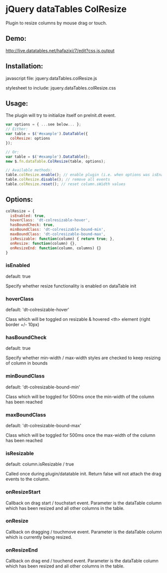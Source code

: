 # jQuery dataTables ColResize

Plugin to resize columns by mouse drag or touch.

## Demo:
http://live.datatables.net/hafazixi/7/edit?css,js,output

## Installation:
javascript file: jquery.dataTables.colResize.js

stylesheet to include: jquery.dataTables.colResize.css

## Usage:

The plugin will try to initialize itself on preInit.dt event.

```javascript
var options = { ...see below... };
// Either:
var table = $('#example').DataTable({
  colResize: options
});

// Or:
var table = $('#example').DataTable();
new $.fn.dataTable.ColResize(table, options);

// Available methods:
table.colResize.enable(); // enable plugin (i.e. when options was isEnabled: false)
table.colResize.disable(); // remove all events
table.colResize.reset(); // reset column.sWidth values
 ```



## Options:
```javascript
colResize = {
  isEnabled: true,
  hoverClass: 'dt-colresizable-hover',
  hasBoundCheck: true,
  minBoundClass: 'dt-colresizable-bound-min',
  maxBoundClass: 'dt-colresizable-bound-max',
  isResizable: function(column) { return true; },
  onResize: function(column) {},
  onResizeEnd: function(column, columns) {}
}
 ```

### isEnabled 
default: true

Specify whether resize functionality is enabled on dataTable init

### hoverClass 
default: 'dt-colresizable-hover'

Class which will be toggled on resizable & hovered \<th\> element (right border +/- 10px)

### hasBoundCheck
default: true

Specify whether min-width / max-width styles are checked to keep resizing of column in bounds

### minBoundClass
default: 'dt-colresizable-bound-min'

Class which will be toggled for 500ms once the min-width of the column has been reached

### maxBoundClass
default: 'dt-colresizable-bound-max'

Class which will be toggled for 500ms once the max-width of the column has been reached

### isResizable
default: column.isResizable / true

Called once during plugin/datatable init. Return false will not attach the drag events to the column.

### onResizeStart
Callback on drag start / touchstart event. Parameter is the dataTable column which has been resized and all other columns in the table.

### onResize
Callback on dragging / touchmove event. Parameter is the dataTable column which is currently being resized.

### onResizeEnd
Callback on drag end / touchend event. Parameter is the dataTable column which has been resized and all other columns in the table.

